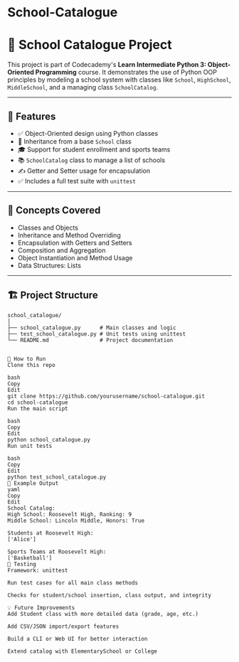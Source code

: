 # School-Catalogue
# 🏫 School Catalogue Project

This project is part of Codecademy's **Learn Intermediate Python 3: Object-Oriented Programming** course. It demonstrates the use of Python OOP principles by modeling a school system with classes like `School`, `HighSchool`, `MiddleSchool`, and a managing class `SchoolCatalog`.

---

## 🔧 Features

- ✅ Object-Oriented design using Python classes
- 🧬 Inheritance from a base `School` class
- 🎓 Support for student enrollment and sports teams
- 📚 `SchoolCatalog` class to manage a list of schools
- ✍️ Getter and Setter usage for encapsulation
- ✅ Includes a full test suite with `unittest`

---

## 🧠 Concepts Covered

- Classes and Objects  
- Inheritance and Method Overriding  
- Encapsulation with Getters and Setters  
- Composition and Aggregation  
- Object Instantiation and Method Usage  
- Data Structures: Lists  

---

## 🏗️ Project Structure

```text
school_catalogue/
│
├── school_catalogue.py      # Main classes and logic
├── test_school_catalogue.py # Unit tests using unittest
└── README.md                # Project documentation


🚀 How to Run
Clone this repo

bash
Copy
Edit
git clone https://github.com/yourusername/school-catalogue.git
cd school-catalogue
Run the main script

bash
Copy
Edit
python school_catalogue.py
Run unit tests

bash
Copy
Edit
python test_school_catalogue.py
📄 Example Output
yaml
Copy
Edit
School Catalog:
High School: Roosevelt High, Ranking: 9
Middle School: Lincoln Middle, Honors: True

Students at Roosevelt High:
['Alice']

Sports Teams at Roosevelt High:
['Basketball']
🧪 Testing
Framework: unittest

Run test cases for all main class methods

Checks for student/school insertion, class output, and integrity

💡 Future Improvements
Add Student class with more detailed data (grade, age, etc.)

Add CSV/JSON import/export features

Build a CLI or Web UI for better interaction

Extend catalog with ElementarySchool or College

